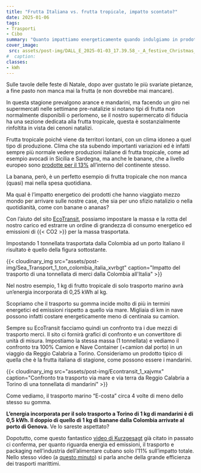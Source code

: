 ```yaml
---
title: "Frutta Italiana vs. frutta tropicale, impatto scontato?"
date: 2025-01-06
tags:
- Trasporti 
- Cibo 
summary: "Quanto impattiamo energeticamente quando indulgiamo in prodotti che hanno viaggiato mezzo mondo per arrivare sulle nostre case? Sia per uno sfizio natalizio o sia nella quotidianità, come si fa ormai normalmente con banane o ananas?"
cover_image:
 src: assets/post-img/DALL_E_2025-01-03_17.39.58_-_A_festive_Christmas_dinner_table_with_tropical_fruits_like_pineapples_mangoes_papayas_bananas_and_coconuts_along_with_traditional_holiday_dishes_pcjh7r
#  caption: 
classes:
- kWh
---
```


Sulle tavole delle feste di Natale, dopo aver gustato le più svariate pietanze, a fine pasto non manca mai la frutta (e non dovrebbe mai mancare). 

In questa stagione prevalgono  arance e mandarini, ma facendo un giro nei supermercati nelle settimane pre-natalizie si notano tipi di frutta non normalmente disponibili o perlomeno, se il nostro supermercato di fiducia ha una sezione dedicata alla frutta tropicale, questa è sostanzialmente rinfoltita in vista dei cenoni natalizi. 

Frutta tropicale poiché viene da territori lontani, con un clima idoneo a quel tipo di produzione. Clima che sta subendo importanti variazioni ed è infatti sempre più normale vedere produzioni italiane di frutta tropicale, come ad esempio avocadi in Sicilia e Sardegna, ma anche le banane, che a livello europeo sono [prodotte per il 13%](https://agriculture.ec.europa.eu/document/download/eec7ef5e-db01-41d0-bde2-c77a9b5e1a15_en?filename=bananas-supply-eu.pdf) all’interno del continente stesso. 

La banana, però, è un perfetto esempio di frutta tropicale che non manca (quasi) mai nella spesa quotidiana. 

Ma qual è l’impatto energetico dei prodotti che hanno viaggiato mezzo mondo per arrivare sulle nostre case, che sia per uno sfizio natalizio o nella quotidianità, come con banane o ananas? 

Con l’aiuto del sito [EcoTransit](https://www.ecotransit.org/en/emissioncalculator/), possiamo impostare la massa e la rotta del nostro carico  ed estrarre un ordine di grandezza di consumo energetico ed emissioni di {{< CO2 >}} per la massa trasportata. 

Impostando 1 tonnellata trasportata dalla Colombia ad un porto Italiano il risultato è quello della figura sottostante. 

{{< cloudinary_img src="assets/post-img/Sea_Transport_1_ton_colombia_italia_xvrbgt" caption="Impatto del trasporto di una tonnellata di merci dalla Colombia all'Italia" >}}

Nel nostro esempio, 1 kg di frutto tropicale di solo trasporto marino avrà un’energia incorporata di 0,25 kWh al kg.

Scopriamo che il trasporto su gomma incide molto di più in termini energetici ed emissioni rispetto a quello via mare. Migliaia di km in nave possono infatti costare energeticamente meno di centinaia su camion.  

Sempre su EcoTransit facciamo quindi un confronto tra i due mezzi di trasporto merci. Il sito ci fornirà grafici di confronto e un convertitore di unità di misura. Impostiamo la stessa massa (1 tonnellata) e vediamo il confronto tra 100% Camion e Nave Container (+camion dal porto) in un viaggio da Reggio Calabria a Torino. Consideriamo un prodotto tipico di quella che è la frutta italiana di stagione, come possono essere i mandarini.

{{< cloudinary_img src="assets/post-img/Econtransit_1_xajvmx" caption="Confronto tra trasporto via mare e via terra da Reggio Calabria a Torino di una tonnellata di mandarini" >}}


Come vediamo, il trasporto marino “E-costa” circa 4 volte di meno dello stesso su gomma. 

**L’energia incorporata per il solo trasporto a Torino di 1 kg di mandarini è di 0,5 kWh. Il doppio di quello di 1 kg di banane dalla Colombia arrivate al porto di Genova.** Ve lo sareste aspettato? 

Dopotutto, come questo fantastico [video di Kurzgesagt](https://youtu.be/F1Hq8eVOMHs) già citato in passato ci conferma, per quanto riguarda energia ed emissioni, il trasporto e packaging nell’industria dell’alimentare cubano solo l’11% sull’impatto totale. Nello stesso video (a [questo minuto](https://youtu.be/F1Hq8eVOMHs?t=243)) si parla anche della grande efficienza dei trasporti marittimi.
    